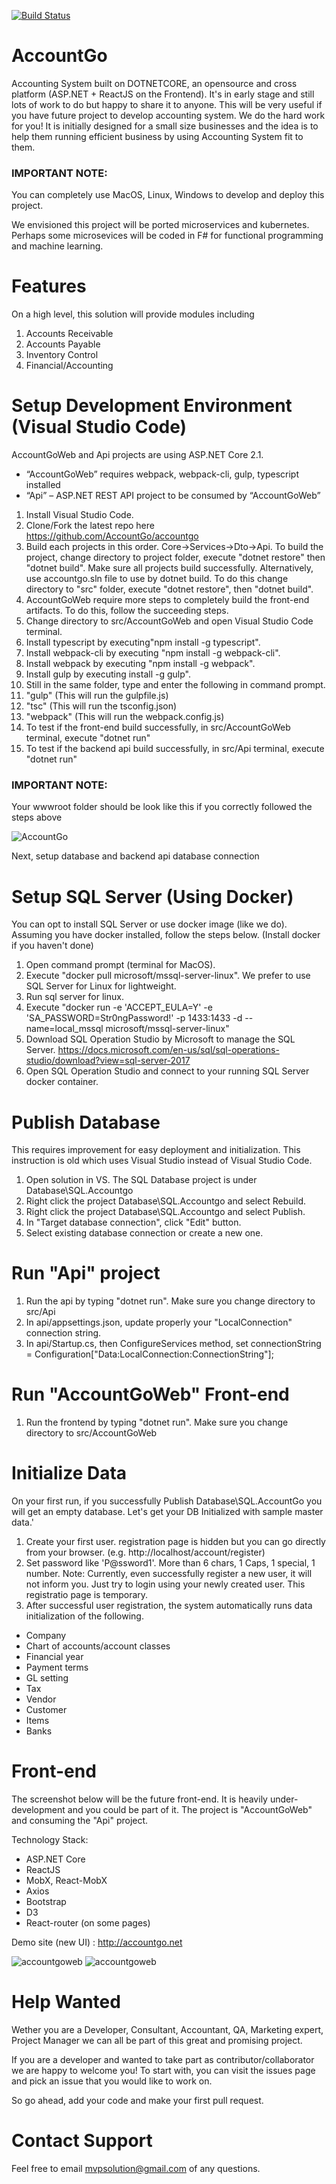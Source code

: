 [![Build Status](https://dev.azure.com/accountgo/accountgo/_apis/build/status/AccountGo-Nightly-Build)](https://dev.azure.com/accountgo/accountgo/_build/latest?definitionId=10)

# AccountGo
Accounting System built on DOTNETCORE, an opensource and cross platform (ASP.NET + ReactJS on the Frontend). It's in early stage and still lots of work to do but happy to share it to anyone. This will be very useful if you have future project to develop accounting system. We do the hard work for you!
It is initially designed for a small size businesses and the idea is to help them running efficient business by using Accounting System fit to them.

### IMPORTANT NOTE:
You can completely use MacOS, Linux, Windows to develop and deploy this project.

We envisioned this project will be ported microservices and kubernetes. Perhaps some microsevices will be coded in F# for functional programming and machine learning.

# Features
On a high level, this solution will provide modules including

1. Accounts Receivable
2. Accounts Payable
3. Inventory Control
4. Financial/Accounting

# Setup Development Environment (Visual Studio Code)
AccountGoWeb and Api projects are using ASP.NET Core 2.1.

-   “AccountGoWeb” requires webpack, webpack-cli, gulp, typescript installed
-   “Api” – ASP.NET REST API project to be consumed by “AccountGoWeb”

1. Install Visual Studio Code.
1. Clone/Fork the latest repo here https://github.com/AccountGo/accountgo
1. Build each projects in this order. Core->Services->Dto->Api. To build the project, change directory to project folder, execute "dotnet restore" then "dotnet build". Make sure all projects build successfully. Alternatively, use accountgo.sln file to use by dotnet build. To do this change directory to "src" folder, execute "dotnet restore", then "dotnet build".
1. AccountGoWeb require more steps to completely build the front-end artifacts. To do this, follow the succeeding steps.
1. Change directory to src/AccountGoWeb and open Visual Studio Code terminal.
1. Install typescript by executing"npm install -g typescript".
1. Install webpack-cli by executing "npm install -g webpack-cli".
1. Install webpack by executing "npm install -g webpack".
1. Install gulp by executing install -g gulp".
1. Still in the same folder, type and enter the following in command prompt.
1. "gulp" (This will run the gulpfile.js)
1. "tsc" (This will run the tsconfig.json)
1. "webpack" (This will run the webpack.config.js)
1. To test if the front-end build successfully, in src/AccountGoWeb terminal, execute "dotnet run"
1. To test if the backend api build successfully, in src/Api terminal, execute "dotnet run"

### IMPORTANT  NOTE:
Your wwwroot folder should be look like this if you correctly followed the steps above

![AccountGo](https://user-images.githubusercontent.com/17961526/45582820-273d0000-b8e9-11e8-9ff0-2b3f8f978513.png)

Next, setup database and backend api database connection

# Setup SQL Server (Using Docker)
You can opt to install SQL Server or use docker image (like we do). Assuming you have docker installed, follow the steps below. (Install docker if you haven't done)
1. Open command prompt (terminal for MacOS).
1. Execute "docker pull microsoft/mssql-server-linux". We prefer to use SQL Server for Linux for lightweight.
1. Run sql server for linux. 
1. Execute "docker run -e 'ACCEPT_EULA=Y' -e 'SA_PASSWORD=Str0ngPassword!' -p 1433:1433 -d --name=local_mssql microsoft/mssql-server-linux"
1. Download SQL Operation Studio by Microsoft to manage the SQL Server. https://docs.microsoft.com/en-us/sql/sql-operations-studio/download?view=sql-server-2017
1. Open SQL Operation Studio and connect to your running SQL Server docker container.

# Publish Database
This requires improvement for easy deployment and initialization. This instruction is old which uses Visual Studio instead of Visual Studio Code.
1. Open solution in VS. The SQL Database project is under Database\SQL.Accountgo
2. Right click the project Database\SQL.Accountgo and select Rebuild.
3. Right click the project Database\SQL.Accountgo and select Publish.
4. In "Target database connection", click "Edit" button.
5. Select existing database connection or create a new one.

# Run "Api" project
1. Run the api by typing "dotnet run". Make sure you change directory to src/Api
2. In api/appsettings.json, update properly your "LocalConnection" connection string.
3. In api/Startup.cs, then ConfigureServices method, set connectionString = Configuration["Data:LocalConnection:ConnectionString"];

# Run "AccountGoWeb" Front-end
1. Run the frontend by typing "dotnet run". Make sure you change directory to src/AccountGoWeb

# Initialize Data
On your first run, if you successfully Publish Database\SQL.AccountGo you will get an empty database. Let's get your DB Initialized with sample master data.'
1. Create your first user. registration page is hidden but you can go directly from your browser. (e.g. http://localhost/account/register)
2. Set password like 'P@ssword1'. More than 6 chars, 1 Caps, 1 special, 1 number. Note: Currently, even successfully register a new user, it will not inform you. Just try to login using your newly created user. This registratio page is temporary.
3. After successful user registration, the system automatically runs data initialization of the following.
- Company
- Chart of accounts/account classes
- Financial year
- Payment terms
- GL setting
- Tax
- Vendor
- Customer
- Items
- Banks

# Front-end
The screenshot below will be the future front-end. It is heavily under-development and you could be part of it. The project is "AccountGoWeb" and consuming the "Api" project.

Technology Stack:
- ASP.NET Core
- ReactJS
- MobX, React-MobX
- Axios
- Bootstrap
- D3
- React-router (on some pages)

Demo site (new UI) : http://accountgo.net

![accountgoweb](https://cloud.githubusercontent.com/assets/17961526/17953180/d2e7aac2-6aa3-11e6-8150-fe1b8274cf91.png)
![accountgoweb](https://cloud.githubusercontent.com/assets/17961526/17430653/0cf89cca-5b28-11e6-81dd-5f14695c8cfc.png)
             

# Help Wanted
Wether you are a Developer, Consultant, Accountant, QA, Marketing expert, Project Manager we can all be part of this great and promising project.

If you are a developer and wanted to take part as contributor/collaborator we are happy to welcome you! To start with, you can visit the issues page and pick an issue that you would like to work on.

So go ahead, add your code and make your first pull request.

# Contact Support
Feel free to email mvpsolution@gmail.com of any questions.
